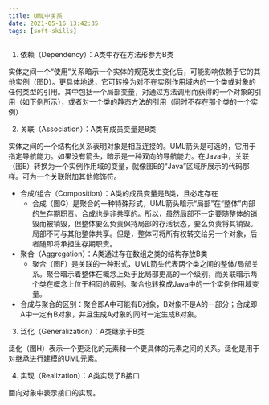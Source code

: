 ```yaml
---
title: UML中关系
date: 2021-05-16 13:42:35
tags: [soft-skills]
---
```



1. 依赖（Dependency）：A类中存在方法形参为B类

实体之间一个“使用”关系暗示一个实体的规范发生变化后，可能影响依赖于它的其他实例（图D）。更具体地说，它可转换为对不在实例作用域内的一个类或对象的任何类型的引用。其中包括一个局部变量，对通过方法调用而获得的一个对象的引用（如下例所示），或者对一个类的静态方法的引用（同时不存在那个类的一个实例）

2. 关联（Association）：A类有成员变量是B类

实体之间的一个结构化关系表明对象是相互连接的。UML箭头是可选的，它用于指定导航能力。如果没有箭头，暗示是一种双向的导航能力。在Java中，关联（图E）转换为一个实例作用域的变量，就像图E的“Java”区域所展示的代码那样。可为一个关联附加其他修饰符。

+	合成/组合（Composition）：A类的成员变量是B类，且必定存在
	+	合成（图G）是聚合的一种特殊形式，UML箭头暗示“局部”在“整体”内部的生存期职责。合成也是非共享的。所以，虽然局部不一定要随整体的销毁而被销毁，但整体要么负责保持局部的存活状态，要么负责将其销毁。局部不可与其他整体共享。但是，整体可将所有权转交给另一个对象，后者随即将承担生存期职责。
+	聚合（Aggregation）：A类通过存在数组之类的结构存放B类
	+	聚合（图F）是关联的一种形式，UML箭头代表两个类之间的整体/局部关系。聚合暗示着整体在概念上处于比局部更高的一个级别，而关联暗示两个类在概念上位于相同的级别。聚合也转换成Java中的一个实例作用域变量。
+	合成与聚合的区别：聚合即A中可能有B对象，B对象不是A的一部分；合成即A中一定有B对象，并且生成A对象的同时一定生成B对象。

3. 泛化（Generalization）：A类继承于B类

泛化（图H）表示一个更泛化的元素和一个更具体的元素之间的关系。泛化是用于对继承进行建模的UML元素。

4. 实现（Realization）：A类实现了B接口

面向对象中表示接口的实现。